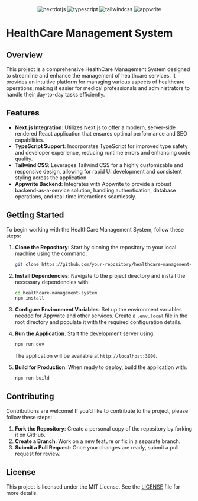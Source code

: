<div align="center">

  <div>
    <img src="https://img.shields.io/badge/-Next_JS-black?style=for-the-badge&logoColor=white&logo=nextdotjs&color=000000" alt="nextdotjs" />
    <img src="https://img.shields.io/badge/-TypeScript-black?style=for-the-badge&logoColor=white&logo=typescript&color=3178C6" alt="typescript" />
    <img src="https://img.shields.io/badge/-Tailwind_CSS-black?style=for-the-badge&logoColor=white&logo=tailwindcss&color=06B6D4" alt="tailwindcss" />
    <img src="https://img.shields.io/badge/-Appwrite-black?style=for-the-badge&logoColor=white&logo=appwrite&color=FD366E" alt="appwrite" />
  </div>

<div align="left">

  # HealthCare Management System

  ## Overview

  This project is a comprehensive HealthCare Management System designed to streamline and enhance the management of healthcare services. It provides an intuitive platform for managing various aspects of healthcare operations, making it easier for medical professionals and administrators to handle their day-to-day tasks efficiently.

  ## Features

  - **Next.js Integration**: Utilizes Next.js to offer a modern, server-side rendered React application that ensures optimal performance and SEO capabilities.
  - **TypeScript Support**: Incorporates TypeScript for improved type safety and developer experience, reducing runtime errors and enhancing code quality.
  - **Tailwind CSS**: Leverages Tailwind CSS for a highly customizable and responsive design, allowing for rapid UI development and consistent styling across the application.
  - **Appwrite Backend**: Integrates with Appwrite to provide a robust backend-as-a-service solution, handling authentication, database operations, and real-time interactions seamlessly.

  ## Getting Started

  To begin working with the HealthCare Management System, follow these steps:

  1. **Clone the Repository**: Start by cloning the repository to your local machine using the command:
     ```bash
     git clone https://github.com/your-repository/healthcare-management-system.git
     ```

  2. **Install Dependencies**: Navigate to the project directory and install the necessary dependencies with:
     ```bash
     cd healthcare-management-system
     npm install
     ```

  3. **Configure Environment Variables**: Set up the environment variables needed for Appwrite and other services. Create a `.env.local` file in the root directory and populate it with the required configuration details.

  4. **Run the Application**: Start the development server using:
     ```bash
     npm run dev
     ```
     The application will be available at `http://localhost:3000`.

  5. **Build for Production**: When ready to deploy, build the application with:
     ```bash
     npm run build
     ```

  ## Contributing

  Contributions are welcome! If you’d like to contribute to the project, please follow these steps:

  1. **Fork the Repository**: Create a personal copy of the repository by forking it on GitHub.
  2. **Create a Branch**: Work on a new feature or fix in a separate branch.
  3. **Submit a Pull Request**: Once your changes are ready, submit a pull request for review.

  ## License

  This project is licensed under the MIT License. See the [LICENSE](LICENSE) file for more details.

</div>
